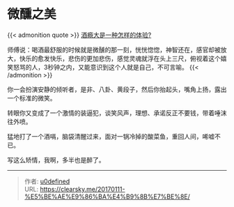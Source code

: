 # 微醺之美


{{< admonition quote >}}
[酒瘾大是一种怎样的体验?](https://www.zhihu.com/question/28511704/answer/72815921)

师傅说：喝酒最舒服的时候就是微醺的那一刻，恍恍惚惚，神智还在，感官却被放大，快乐的愈发快乐，悲伤的更加悲伤，感觉灵魂就浮在头上三尺，俯视着这个嬉笑怒骂的人，3秒钟之内，又能意识到这个人就是自己，不可言喻。
{{< /admonition >}}


你一会扮演安静的倾听者，是非、八卦、黄段子，然后你抬起头，嘴角上扬，露出一个标准的微笑。

转眼你又变成了一个激情的装逼犯，谈笑风声，理想、承诺反正不要钱，带着唾沫往外喷。

猛地打了一个酒嗝，脑袋清醒过来，面对一锅冷掉的酸菜鱼，重回人间，唏嘘不已。

写这么矫情，我啊，多半也是醉了。


---

> 作者: [u0defined](http://clearsky.me/)  
> URL: https://clearsky.me/20170111-%E5%BE%AE%E9%86%BA%E4%B9%8B%E7%BE%8E/  

